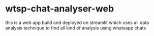 # wtsp-chat-analyser-web
this is a web app build and deployed on streamlit which uses all data analysis technique to find all kind of analysis using whatsapp chats 
